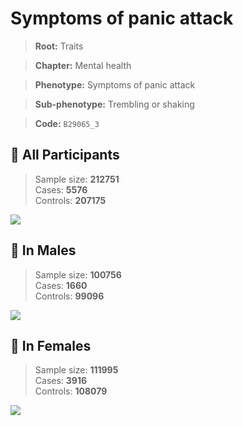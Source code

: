 # Symptoms of panic attack
> **Root:** Traits  

> **Chapter:** Mental health  

> **Phenotype:** Symptoms of panic attack  

> **Sub-phenotype:** Trembling or shaking  

> **Code:** `B29065_3`

## 🧪 All Participants  
> Sample size: **212751**  
> Cases: **5576**  
> Controls: **207175**
<img src="/Traits/Figures/ALL/B29065_3.png"/>
<CsvTable src="/public/Traits/Data/ALL/LG_B29065_3.csv" label="🔍 View full results" />

## 👨 In Males  
> Sample size: **100756**  
> Cases: **1660**  
> Controls: **99096**
<img src="/Traits/Figures/Male/B29065_3.png"/>
<CsvTable src="/public/Traits/Data/Male/LG_B29065_3.csv" label="🔍 View full results" />

## 👩 In Females  
> Sample size: **111995**  
> Cases: **3916**  
> Controls: **108079**
<img src="/Traits/Figures/Female/B29065_3.png"/>
<CsvTable src="/public/Traits/Data/Female/LG_B29065_3.csv" label="🔍 View full results" />
